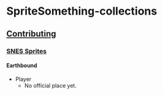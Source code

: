 # SpriteSomething-collections

## [Contributing](https://github.com/miketrethewey/SpriteSomething-collections/blob/gh-pages/CONTRIBUTING.md)

### [SNES Sprites](https://github.com/miketrethewey/SpriteSomething-collections/blob/gh-pages/snes/CONTRIBUTING.md)

#### Earthbound

* Player
  * No official place yet.
